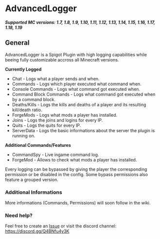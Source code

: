 # AdvancedLogger
##### Supported MC versions: 1.7, 1.8, 1.9, 1.10, 1.11, 1.12, 1.13, 1.14, 1.15, 1.16, 1.17, 1.18, 1.19

## General
AdvancedLogger is a Spigot Plugin with high logging capabilities while beeing fully customizable accross all Minecraft versions.

**Currently Logged**
* Chat - Logs what a player sends and when.
* Commands - Logs which player executed what command when.
* Console Commands - Logs what command got executed when.
* Command Block Commands - Logs what command got executed when by a command block.
* Deaths/Kills - Logs the kills and deaths of a player and its resulting kill/death ratio.
* ForgeMods - Logs what mods a player has installed.
* Joins - Logs the joins and logins for every IP.
* Quits - Logs the quits for every IP.
* ServerData - Logs the basic informations about the server the plugin is running on.

**Additional Commands/Features**
* CommandSpy - Live ingame command log.
* ForgeMod - Allows to check what mods a player has installed.

Every logging can be bypassed by giving the player the corresponding permission or be disabled in the config. Some bypass permissions also feature a grouped version.

### Additional Informations
More informations (Commands, Permissions) will soon follow in the wiki.

### Need help?
Feel free to create an [Issue](https://github.com/herby2212/AdvancedLogger/issues) or visit the discord channel: https://discord.gg/Q4BNfu4y3K